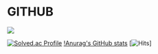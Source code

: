 # GITHUB

<a href="https://www.youtube.com/channel/UCOnEOfNK4le1__Uij7JE9GA" target="_blank"><img src="https://img.shields.io/badge/test?style=뱃지모양&logo=#FF0000&logoColor=#FF0000"/></a>

[![Solved.ac Profile](http://mazassumnida.wtf/api/generate_badge?boj=kaffu)](https://solved.ac/kaffu) [!Anurag's GitHub stats](https://github-readme-stats.vercel.app/api?username=kaffu0424&show_icons=true&theme=radical)
[![Hits](https://hits.seeyoufarm.com/api/count/incr/badge.svg?url=https%3A%2F%2Fgithub.com%2Fkaffu0424&count_bg=%23AAF0EE&title_bg=%23F6E3F1&icon=rss.svg&icon_color=%230A0A0A&title=hits&edge_flat=false)]